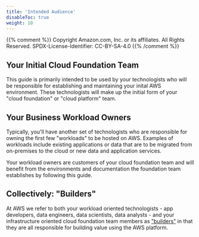 ```yaml
---
title: 'Intended Audience'
disableToc: true
weight: 10
---
```


{{% comment %}}
Copyright Amazon.com, Inc. or its affiliates. All Rights Reserved.
SPDX-License-Identifier: CC-BY-SA-4.0
{{% /comment %}}

## Your Initial Cloud Foundation Team

This guide is primarily intended to be used by your technologists who will be responsible for establishing and maintaining your inital AWS environment. These technologists will make up the initial form of your "cloud foundation" or "cloud platform" team.

## Your Business Workload Owners

Typically, you'll have another set of technologists who are responsible for owning the first few "workloads" to be hosted on AWS.  Examples of workloads include existing applications or data that are to be migrated from on-premises to the cloud or new data and application services.

Your workload owners are customers of your cloud foundation team and will benefit from the environments and documentation the foundation team establishes by following this guide.

## Collectively: "Builders"

At AWS we refer to both your workload oriented technologists - app developers, data engineers, data scientists, data analysts - and your infrastructure oriented cloud foundation team members as ["builders"](https://aws.amazon.com/campaigns/build-on-aws/) in that they are all responsible for building value using the AWS platform.